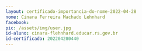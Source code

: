 ```yaml
---
layout: certificado-importancia-do-nome-2022-04-28
nome: Cinara Ferreira Machado Lehnhard
facebook:
pic: /assets/img/user.jpg
id-aluno: cinara-flehnhard.educar.rs.gov.br
id-certificado: 202204280440
---
```

